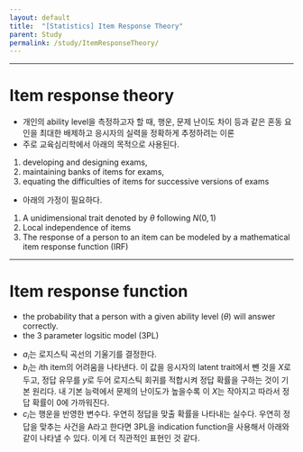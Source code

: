 ```yaml
---
layout: default
title:  "[Statistics] Item Response Theory"
parent: Study
permalink: /study/ItemResponseTheory/
---
```


***

# Item response theory

- 개인의 ability level을 측정하고자 할 때, 행운, 문제 난이도 차이 등과 같은 혼동 요인을 최대한 배제하고 응시자의 실력을 정확하게 추정하려는 이론
- 주로 교육심리학에서 아래의 목적으로 사용된다.

1. developing and designing exams, 
2. maintaining banks of items for exams,
3. equating the difficulties of items for successive versions of exams

- 아래의 가정이 필요하다.

1. A unidimensional trait denoted by $\theta$ following $N(0,1)$
2. Local independence of items
3. The response of a person to an item can be modeled by a mathematical item response function (IRF)


***

# Item response function
- the probability that a person with a given ability level ($\theta$) will answer correctly.
- the 3 parameter logsitic model (3PL)

<!-- \begin{aligned}
p_i(\theta) &= c_i + \frac{1-c_i}{1+e^{-a_i(\theta-b_i)}} \\\\\\
\theta: &\text{a latent trait parameter (or ability) of a person}\\\\\\
a_i: &\text{the item discrimination parameter for an item }i \\\\\\
b_i: &\text{the item difficulty parameter for an item } i \\\\\\
c_i: &\text{the guessing parameter for an item }i
\end{aligned} -->

- $a_i$는 로지스틱 곡선의 기울기를 결정한다. 
- $b_i$는 $i$th item의 어려움을 나타낸다. 이 값을 응시자의 latent trait에서 뺀 것을 $X$로 두고, 정답 유무를 $y$로 두어 로지스틱 회귀를 적합시켜 정답 확률을 구하는 것이 기본 원리다. 내 기본 능력에서 문제의 난이도가 높을수록 이 $X$는 작아지고 따라서 정답 확률이 0에 가까워진다. 
- $c_i$는 행운을 반영한 변수다. 우연히 정답을 맞출 확률을 나타내는 실수다. 우연히 정답을 맞추는 사건을 A라고 한다면 3PL을 indication function을 사용해서 아래와 같이 나타낼 수 있다. 이게 더 직관적인 표현인 것 같다.

<!-- \begin{aligned}
p_i(\theta) &= I(A^c)) + I(A) \frac{1}{1+e^{-a_i(\theta-b_i)}} \\\\\\
\text{where } A \sim Bern(c_i)
\end{aligned} -->

